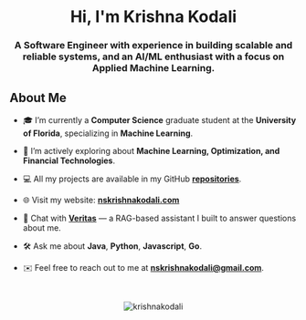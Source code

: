 <h1 align="center">Hi, I'm Krishna Kodali</h1>

<h3 align="center">A Software Engineer with experience in building scalable and reliable systems, and an AI/ML enthusiast with a focus on Applied Machine Learning.</h3>

## About Me

- 🎓 I’m currently a **Computer Science** graduate student at the **University of Florida**, specializing in **Machine Learning**.

- 📖 I’m actively exploring about **Machine Learning, Optimization, and Financial Technologies**.

- 💻 All my projects are available in my GitHub [**repositories**](https://github.com/ns-krishnakodali?tab=repositories).

- 🌐 Visit my website: [**nskrishnakodali.com**](https://www.nskrishnakodali.com)

- 💬 Chat with [**Veritas**](https://veritas.nskrishnakodali.com) — a RAG-based assistant I built to answer questions about me.

- 🛠️ Ask me about **Java**, **Python**, **Javascript**, **Go**.

- ✉️ Feel free to reach out to me at **nskrishnakodali@gmail.com**.

<br/>
<p align="center"><img src="https://komarev.com/ghpvc/?username=ns-krishnakodai" alt="krishnakodali" /></p>
